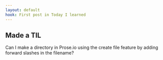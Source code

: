 ```yaml
---
layout: default
hook: First post in Today I learned
---
```

## Made a TIL

Can I make a directory in Prose.io using the create file feature by adding forward slashes in the filename?
